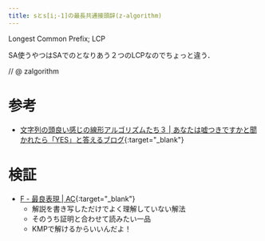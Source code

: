 ```yaml
---
title: sとs[i;-1]の最長共通接頭辞(z-algorithm)
---
```


Longest Common Prefix; LCP

SA使うやつはSAでのとなりあう２つのLCPなのでちょっと違う．

// @ zalgorithm

# 参考

* [文字列の頭良い感じの線形アルゴリズムたち３ \| あなたは嘘つきですかと聞かれたら「YES」と答えるブログ](http://snuke.hatenablog.com/entry/2014/12/03/214243){:target="_blank"}

# 検証

* [F - 最良表現 \| AC](https://beta.atcoder.jp/contests/arc060/submissions/2213612){:target="_blank"}
  * 解説を書き写しただけでよく理解していない解法
  * そのうち証明と合わせて読みたい一品
  * KMPで解けるからいいんだよ！
